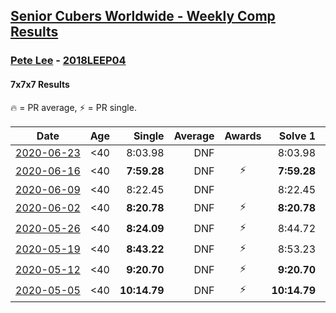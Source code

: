 <style>table {white-space: nowrap;}</style>

## [Senior Cubers Worldwide - Weekly Comp Results](/scw-comp/results/)
### [Pete Lee](../pete_lee.md) - [2018LEEP04](https://www.worldcubeassociation.org/persons/2018LEEP04?event=777)
#### 7x7x7 Results

🔥 = PR average, ⚡ = PR single.

| Date | Age | Single | Average | Awards | Solve 1 | Solve 2 | Solve 3 | Video |
| :--: | :--: | --: | --: | :--: | --: | --: | --: | :-- |
| [2020-06-23](../../results/777/2020-06-23.md) | <40 | 8:03.98 | DNF |  | 8:03.98 | 8:08.98 | DNS | [Link](https://www.facebook.com/events/268636114456043/permalink/268844034435251/) |
| [2020-06-16](../../results/777/2020-06-16.md) | <40 | **7:59.28** | DNF | ⚡ | **7:59.28** | 8:16.71 | DNS | [Link](https://www.facebook.com/events/256188575607890/permalink/256481515578596/) |
| [2020-06-09](../../results/777/2020-06-09.md) | <40 | 8:22.45 | DNF |  | 8:22.45 | 9:26.63 | DNS | [Link](https://www.facebook.com/events/1130228284009045/permalink/1130482110650329/) |
| [2020-06-02](../../results/777/2020-06-02.md) | <40 | **8:20.78** | DNF | ⚡ | **8:20.78** | 9:57.91 | DNS | [Link](https://www.facebook.com/events/573401076937046/permalink/573717050238782/) |
| [2020-05-26](../../results/777/2020-05-26.md) | <40 | **8:24.09** | DNF | ⚡ | 8:44.72 | **8:24.09** | DNS | [Link](https://www.facebook.com/events/637852836799991/permalink/638057023446239/) |
| [2020-05-19](../../results/777/2020-05-19.md) | <40 | **8:43.22** | DNF | ⚡ | 8:53.23 | **8:43.22** | DNS | [Link](https://www.facebook.com/events/201300894172579/permalink/201442917491710/) |
| [2020-05-12](../../results/777/2020-05-12.md) | <40 | **9:20.70** | DNF | ⚡ | **9:20.70** | 9:30.53 | DNS | [Link](https://www.facebook.com/events/276138643524223/permalink/276380270166727/) |
| [2020-05-05](../../results/777/2020-05-05.md) | <40 | **10:14.79** | DNF | ⚡ | **10:14.79** | DNS | DNS | [Link](https://www.facebook.com/events/557526585195168/permalink/557744185173408/) |


<!-- Global site tag (gtag.js) - Google Analytics -->
<script async src="https://www.googletagmanager.com/gtag/js?id=UA-86348435-3"></script>
<script>window.dataLayer = window.dataLayer || []; function gtag() {dataLayer.push(arguments);} gtag('js', new Date()); gtag('config', 'UA-86348435-3');</script>
